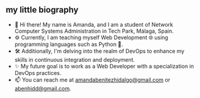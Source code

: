 ## my little biography

- 👋 Hi there! My name is Amanda, and I am a student of Network Computer Systems Administration in Tech Park, Málaga, Spain.
- ⚙️ Currently, I am teaching myself Web Development 🌐 using programming languages such as Python 💙.
- 🛠️ Additionally, I'm delving into the realm of DevOps to enhance my skills in continuous integration and deployment.
- ✨ My future goal is to work as a Web Developer with a specialization in DevOps practices.
- 📫 You can reach me at amandabenitezhidalgo@gmail.com or abenhidd@gmail.com.
